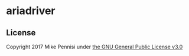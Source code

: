 # ariadriver

## License

Copyright 2017 Mike Pennisi under [the GNU General Public License
v3.0](https://www.gnu.org/licenses/gpl-3.0.html)
